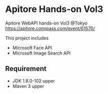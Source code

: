 # Apitore Hands-on Vol3
Apitore WebAPI hands-on Vol3 @Tokyo
https://apitore.connpass.com/event/61570/

This project includes
- Microsoft Face API
- Microsoft Image Search API

## Requirement
- JDK 1.8.0-102 upper
- Maven 3 upper